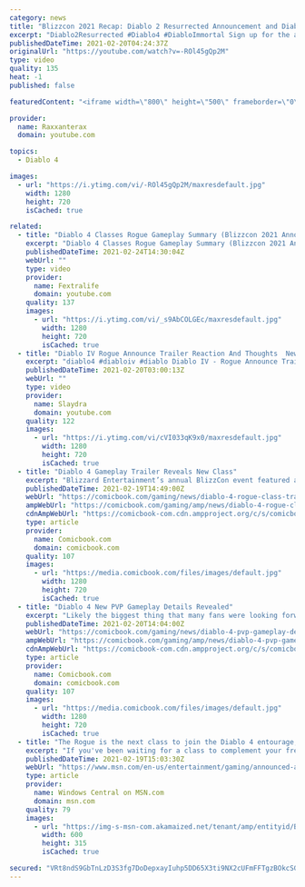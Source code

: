 ```yaml
---
category: news
title: "Blizzcon 2021 Recap: Diablo 2 Resurrected Announcement and Diablo 4 Updates"
excerpt: "Diablo2Resurrected #Diablo4 #DiabloImmortal Sign up for the alpha test here: https://diablo2.blizzard.com/en-us/ ..."
publishedDateTime: 2021-02-20T04:24:37Z
originalUrl: "https://youtube.com/watch?v=-ROl45gQp2M"
type: video
quality: 135
heat: -1
published: false

featuredContent: "<iframe width=\"800\" height=\"500\" frameborder=\"0\" src=\"https://www.youtube.com/embed/-ROl45gQp2M\" allow=\"accelerometer; autoplay; encrypted-media; gyroscope; picture-in-picture\" allowfullscreen></iframe>"

provider:
  name: Raxxanterax
  domain: youtube.com

topics:
  - Diablo 4

images:
  - url: "https://i.ytimg.com/vi/-ROl45gQp2M/maxresdefault.jpg"
    width: 1280
    height: 720
    isCached: true

related:
  - title: "Diablo 4 Classes Rogue Gameplay Summary (Blizzcon 2021 Announcement)"
    excerpt: "Diablo 4 Classes Rogue Gameplay Summary (Blizzcon 2021 Announcement). Everything about the Rogue Class that was announced during Blizzconlive 2021 ..."
    publishedDateTime: 2021-02-24T14:30:04Z
    webUrl: ""
    type: video
    provider:
      name: Fextralife
      domain: youtube.com
    quality: 137
    images:
      - url: "https://i.ytimg.com/vi/_s9AbCOLGEc/maxresdefault.jpg"
        width: 1280
        height: 720
        isCached: true
  - title: "Diablo IV Rogue Announce Trailer Reaction And Thoughts  New Class Reveal With Diablo 4 Gameplay 2021"
    excerpt: "diablo4 #diabloiv #diablo Diablo IV - Rogue Announce Trailer official video (source) https://www.youtube.com/watch?v=LvrLZ4yETHI Hey Thanks for watching, ..."
    publishedDateTime: 2021-02-20T03:00:13Z
    webUrl: ""
    type: video
    provider:
      name: Slaydra
      domain: youtube.com
    quality: 122
    images:
      - url: "https://i.ytimg.com/vi/cVI033qK9x0/maxresdefault.jpg"
        width: 1280
        height: 720
        isCached: true
  - title: "Diablo 4 Gameplay Trailer Reveals New Class"
    excerpt: "Blizzard Entertainment’s annual BlizzCon event featured another appearance by Diablo IV this year with the highly anticipated Diablo game getting another trailer on Friday. Diablo IV’s new trailer ..."
    publishedDateTime: 2021-02-19T14:49:00Z
    webUrl: "https://comicbook.com/gaming/news/diablo-4-rogue-class-trailer-blizzcon-2021/"
    ampWebUrl: "https://comicbook.com/gaming/amp/news/diablo-4-rogue-class-trailer-blizzcon-2021/"
    cdnAmpWebUrl: "https://comicbook-com.cdn.ampproject.org/c/s/comicbook.com/gaming/amp/news/diablo-4-rogue-class-trailer-blizzcon-2021/"
    type: article
    provider:
      name: Comicbook.com
      domain: comicbook.com
    quality: 107
    images:
      - url: "https://media.comicbook.com/files/images/default.jpg"
        width: 1280
        height: 720
        isCached: true
  - title: "Diablo 4 New PVP Gameplay Details Revealed"
    excerpt: "Likely the biggest thing that many fans were looking forward to at BlizzCon this year dealt with more information on Diablo 4. Alongside the reveal of the game’s fourth class, the Rogue ..."
    publishedDateTime: 2021-02-20T14:04:00Z
    webUrl: "https://comicbook.com/gaming/news/diablo-4-pvp-gameplay-details/"
    ampWebUrl: "https://comicbook.com/gaming/amp/news/diablo-4-pvp-gameplay-details/"
    cdnAmpWebUrl: "https://comicbook-com.cdn.ampproject.org/c/s/comicbook.com/gaming/amp/news/diablo-4-pvp-gameplay-details/"
    type: article
    provider:
      name: Comicbook.com
      domain: comicbook.com
    quality: 107
    images:
      - url: "https://media.comicbook.com/files/images/default.jpg"
        width: 1280
        height: 720
        isCached: true
  - title: "The Rogue is the next class to join the Diablo 4 entourage, announced at BlizzCon 2021"
    excerpt: "If you've been waiting for a class to complement your frenetic playstyle, the bow-wielding, athletic Rogue should suit your taste. It's the fourth class to be revealed for Diablo 4."
    publishedDateTime: 2021-02-19T15:03:30Z
    webUrl: "https://www.msn.com/en-us/entertainment/gaming/announced-at-blizzconline-the-rogue-is-the-next-class-to-join-diablo-4/ar-BB1dQaez"
    type: article
    provider:
      name: Windows Central on MSN.com
      domain: msn.com
    quality: 79
    images:
      - url: "https://img-s-msn-com.akamaized.net/tenant/amp/entityid/BB1dQhd2.img?h=315&w=600&m=6&q=60&o=t&l=f&f=jpg&x=457&y=113"
        width: 600
        height: 315
        isCached: true

secured: "VRt8ndS9GbTnLzD3S3fg7DoDepxayIuhp5DD65X3ti9NX2cUFmFFTgzBOkcSGKDWsOS9eIVRAAN7bX8dt/r7hDDsYyJOLGBXZ648GUl8dHLtjkYCWGUMASNrDE0TcoFm5yRMJNb1aGCa1pu1XYc52pc2Yt5fXOSZ+i7CB7EIQaaCMs3HvOgQF3XEjNn1bk5aZzUkf7dzsVcFRP+Lw1orw+UWClJtgXC+iPk3LcUksIRgxMIx3x5eJRoVsD5Mo3N01xSnfUWmKxE9FqU7oexDitx6V0VEzfsULlIo7VinXMouG6SYFDmRUhMZQHngc3/PvA6p8Q4zMXjutztJgX/CW7qHWqi/LdBo2uYRRJ8SaifLQxLFueDcFJ/UDyl7vZOBq30H2ElSOFXr10kHGjU7Fn/rONa0mYGyxCsW6uR8L6XaezyaT2GaDYyF72kEk7cu;tSjoyZ628rRQEJcwsBmoew=="
---
```


